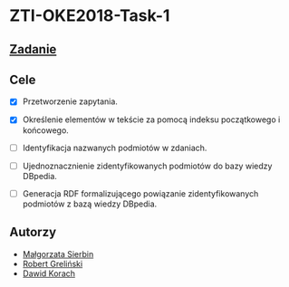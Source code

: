 # ZTI-OKE2018-Task-1

## [Zadanie](https://project-hobbit.eu/challenges/oke2018-challenge-eswc-2018/tasks/?fbclid=IwAR1uO1jdl6kFo_hJIqyZ0VkNNv1gvu3LSRGMUF5kAwVm24fkfqYf_5cquWI#task1)

## Cele
- [x] Przetworzenie zapytania.
- [x] Określenie elementów w tekście za pomocą indeksu początkowego i końcowego.
- [ ] Identyfikacja nazwanych podmiotów w zdaniach.
- [ ] Ujednoznacznienie zidentyfikowanych podmiotów do bazy wiedzy DBpedia. 
- [ ] Generacja RDF formalizującego powiązanie zidentyfikowanych podmiotów z bazą wiedzy DBpedia.



## Autorzy
* [Małgorzata Sierbin](https://github.com/Gosiadfg)
* [Robert Greliński](https://github.com/Nienawisc)
* [Dawid Korach](https://github.com/E34tf)

